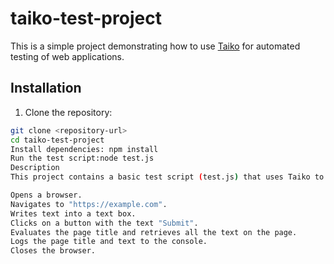 # taiko-test-project
This is a simple project demonstrating how to use [Taiko](https://github.com/getgauge/taiko) for automated testing of web applications.

## Installation

1. Clone the repository:

```bash
git clone <repository-url>
cd taiko-test-project
Install dependencies: npm install
Run the test script:node test.js
Description
This project contains a basic test script (test.js) that uses Taiko to automate interactions with a web page. The script performs the following actions:

Opens a browser.
Navigates to "https://example.com".
Writes text into a text box.
Clicks on a button with the text "Submit".
Evaluates the page title and retrieves all the text on the page.
Logs the page title and text to the console.
Closes the browser.
